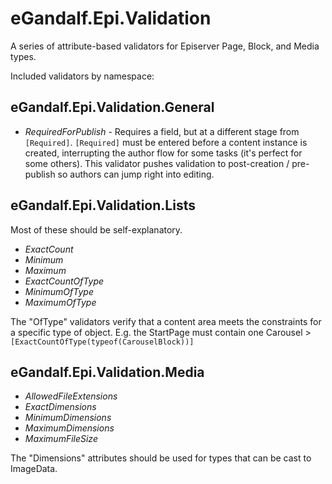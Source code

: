 # eGandalf.Epi.Validation
A series of attribute-based validators for Episerver Page, Block, and Media types.

Included validators by namespace:

## eGandalf.Epi.Validation.General

* *RequiredForPublish* - Requires a field, but at a different stage from `[Required]`. `[Required]` must be entered before a content instance is created, interrupting the author flow for some tasks (it's perfect for some others). This validator pushes validation to post-creation / pre-publish so authors can jump right into editing.

## eGandalf.Epi.Validation.Lists

Most of these should be self-explanatory.

* *ExactCount*
* *Minimum*
* *Maximum*
* *ExactCountOfType*
* *MinimumOfType*
* *MaximumOfType*

The "OfType" validators verify that a content area meets the constraints for a specific type of object. E.g. the StartPage must contain one Carousel > `[ExactCountOfType(typeof(CarouselBlock))]`

## eGandalf.Epi.Validation.Media

* *AllowedFileExtensions*
* *ExactDimensions*
* *MinimumDimensions*
* *MaximumDimensions*
* *MaximumFileSize*

The "Dimensions" attributes should be used for types that can be cast to ImageData.
